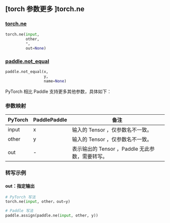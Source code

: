 ## [torch 参数更多 ]torch.ne

### [torch.ne](https://pytorch.org/docs/stable/generated/torch.ne.html?highlight=torch.ne#torch.ne)

```python
torch.ne(input,
         other,
         *,
         out=None)
```

### [paddle.not_equal](https://www.paddlepaddle.org.cn/documentation/docs/zh/develop/api/paddle/not_equal_cn.html#not_equal)

```python
paddle.not_equal(x,
                 y,
                 name=None)
```

PyTorch 相比 Paddle 支持更多其他参数，具体如下：

### 参数映射

| PyTorch       | PaddlePaddle | 备注                                                   |
| ------------- | ------------ | ------------------------------------------------------ |
| input         | x            | 输入的 Tensor ，仅参数名不一致。                          |
| other         | y            | 输入的 Tensor ，仅参数名不一致。                          |
| out           | -            | 表示输出的 Tensor ，Paddle 无此参数，需要转写。       |


### 转写示例
#### out：指定输出
```python
# PyTorch 写法
torch.ne(input, other，out=y)

# Paddle 写法
paddle.assign(paddle.ne(input, other, y))
```
